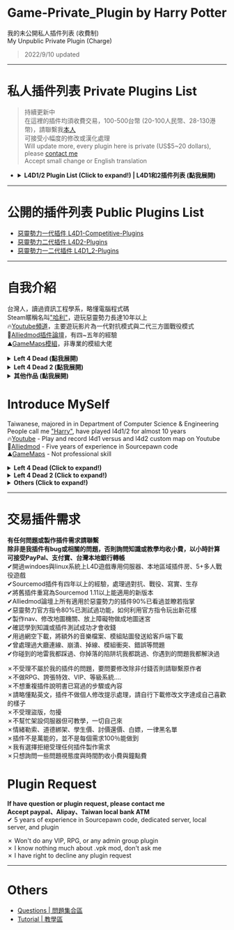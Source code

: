# Game-Private_Plugin by Harry Potter
我的未公開私人插件列表 (收費制)<br/>
My Unpublic Private Plugin (Charge) 
> 2022/9/10 updated

- - - -
# 私人插件列表 Private Plugins List
>持續更新中<br/>
在這裡的插件均須收費交易，100-500台幣 (20-100人民幣、28-130港幣)，請聯繫我[本人](https://steamcommunity.com/profiles/76561198026784913)<br/>
可接受小幅度的修改或漢化處理<br/>
Will update more, every plugin here is private (US$5~20 dollars), please [contact me](https://steamcommunity.com/profiles/76561198026784913)<br/>
Accept small change or English translation<br/>
* <details><summary><b>L4D1/2 Plugin List (Click to expand!) | L4D1和2插件列表 (點我展開) </b></summary>

  * **Server | 伺服器**
    * [server_vpn_hop](/server_vpn_hop): Type Command to show Vpn List
      * 輸入指令顯示 Server/Vpn 列表
    * [l4d_slot_vote](/l4d_slot_vote): Allow players to change server slots by using vote. + Kick non-admin spectators
      * 允許玩家使用命令更改伺服器人數上限 + 踢除非管理員的所有旁觀者
    * [sm_PlayerTime](/sm_PlayerTime): Showing the time played on record in steam profile while player joins the server
      * 當玩家連線進來伺服器之後，顯示玩家的遊戲時數
    * [l4d_vote_block](/l4d_vote_block): Unable to call valve vote depending on gamemode and difficulty.
      * 根據遊戲模式和難度禁止使用Esc->發起投票
    * [l4d2_scripted_hud](/l4d2_scripted_hud): Display text for up to 4 scripted HUD slots on the screen.
      * 在玩家畫面上方四個Hud位置顯示不同的特殊文字

  * **Infected | 特感**
    * [1vSpecials](/1vSpecials): Special infected incaps survivors and die + set each scratch damage + skip getup animation
      * 特感控到倖存者之後造成一定傷害並處死 + 設置每個特感的抓傷 + 略過起身動畫
    * [coopbosses_ifier](/coopbosses_ifier): Sets a tank and witch spawn point on every map in coop mode
      * 在戰役模式下每一張地圖挑選隨機路程生成一隻Tank與一個Witch
    * [spawn_infected_nolimit](/spawn_infected_nolimit): Spawn special infected without the director limits!
      * 輔助插件，不受數量與遊戲限制生成特感
    * [l4d_zcs](/l4d_zcs): Allows infected team players to change their class in ghost mode.
      * 特感玩家可以在靈魂狀態自行切換特感種類
    * [l4d_ssi_teleport_fix](/l4d_ssi_teleport_fix): Teleport AI Infected player (Not Tank) to the teammate who is much nearer to survivors.
      * 傳送比較遠的AI特感到靠近倖存者的特感隊友附近
    * [l4d2_bile_out_nav_negate_createbot](/l4d2_bile_out_nav_negate_createbot): If Vomit jar is thrown at the place which is out of map (NAV), negate bile effect
      * 當膽汁丟到地圖之外或普通殭屍追不到的地方，膽汁效果將會無效

  * **Tank | 坦克**
    * [skip_tank_taunt](/skip_tank_taunt): Skip Tank Victory + Speed up Obstacle animation playback
      * Tank爬行障礙物速度變快 + 略過咆哮勝利動畫
    * [l4d2_tdr](/l4d2_tdr): Displays Damage Information on Tank Death.
      * Tank死亡時顯示對Tank造成傷害統計表
    * [l4d_tank_count](/l4d_tank_count): Show how long is tank alive, how much damage done, and tank incap/death/punch/rock/car statistics
      * Tank死亡時顯示Tank存活多長時間、對倖存者造成的 倒地/死亡/總傷害/拳頭/石頭/車子 統計表

  * **Witch | 女巫**
  <br/>None

  * **Survivor | 人類**
    * [l4d_saferom_prevent_kit](/l4d_saferom_prevent_kit): Block Player from using Kit in Saferoom
      * 在安全區域內禁止人類使用治療包
    * [antisaferoomdooropen](/antisaferoomdooropen): Start Saferoom door anti open + teleport survivor back to safe area when leaving out saferoom until certain time pass
      * 起始安全室的安全門將會鎖住直到時間結束 + 沒有安全門的關卡一旦離開安全區域會傳送回起始安全區域
    * [l4d_gun_blastpushback](/l4d_gun_blastpushback): Doraemon Aircannon
      * 多啦A夢的空氣砲
    * [l4d_survivor_damage_modify](/l4d_survivor_damage_modify): Modify damage done to survivors from Tank, SI, Witch, Common, Fall
      * 傷害比例調整插件，可自行調整 Tank/Witch/特感/小殭屍/跳樓 對人類造成的傷害比
    * [l4d_unstuck](/l4d_unstuck): Allows players to get themselves unstuck from charger glitches and level clips
      * 玩家使用命令解除自身卡住的狀態 (譬如卡死在地形或牆壁)
    * [l4d_wlimits](/l4d_wlimits): Restrict weapons individually or together
      * 限制每個武器可以拿取的數量，超過就不能拿取
    * [l4d2_zoom_level](/l4d2_zoom_level): Everyone can change zoom level for snipers by command.
      * 玩家使用指令調整狙擊鏡的遠近範圍 (可以看得更遠)
    * [L4D2_Stats_Percentage_UP](/L4D2_Stats_Percentage_UP): Simple MVP Statistics after command or in the end of the round
      * 使用指令或回合結束的時候顯示對CI、SI、Tank的擊傷統計表
    * [l4d_blackandwhite](/l4d_blackandwhite): Notify people when player is black and white.
      * 誰是黑白狀態(最後一條生命)

  * **Fun | 娛樂**
    * [l4d_player_spritetrail](/l4d_player_spritetrail): l4d player tail effect (env_spritetrail)
      * 玩家走路，會有尾巴特效 (使用物件: prop_dynamic_override)
    * [l4d_player_tail](/l4d_player_tail): l4d player tail effect (prop_dynamic_override)
      * 玩家走路，會有尾巴特效 (使用物件: prop_dynamic_override)
    * [fortnite_l4d1&2](/fortnite_l4d1): This plugin is for demonstration of some animations from Fortnite in L4D1/2
      * 搞笑動作模組: 表情與舞蹈
    * [simple-bhop](/simple-bhop): Let users Bunny Hop with simplicity
      * 簡單的連跳插件
    * [l4d_rejump](/l4d_rejump): Allows multi-jumping on air.
      * 超級瑪利歐，空中使用月步，多次跳躍
    * [L4D2_Buy_Store](/L4D2_Buy_Store): L4D2 Human and Zombie Shop by HarryPoter
      * 人類與特感的購物商城 (附有特殊商品與資料庫)

  * **Fuck you Griefer | 和平締造者-專治傻B合集**
    * [l4d_rescue_vehicle_leave_timer](https://github.com/fbef0102/L4D1_2-Plugins/tree/master/l4d_rescue_vehicle_leave_timer): When rescue vehicle arrived and a timer will display how many time left for vehicle leaving. If a player is not on rescue vehicle or zone, slay him
      * (公開) 救援來臨之後，未在時間內上救援飛機逃亡的玩家將處死
    * [lockdown_system-l4d2](https://github.com/fbef0102/L4D1_2-Plugins/tree/master/lockdown_system-l4d2): Locks Saferoom Door Until Someone Opens It.
      * (公開) 抵達安全室之後，未在時間內進入終點安全室的玩家將處死
    * [kickthevoter](/kickthevoter): Make It So The Person Calling The Vote Gets Kicked!
      * 使用Esc->發起投票的人將會被反踢出去伺服器
    * [anti-friendly_fire_V2](/anti-friendly_fire_V2): shoot teammate = shoot yourself V2
      * 反傷插件，第二版本
    * [anti-friendly_fire_RPG](/anti-friendly_fire_RPG): shoot teammate = shoot yourself RPG
      * 反傷插件，但是有更多的功能
    * [l4d_together](/l4d_together): A simple anti - runner system , punish the runner by spawn SI behind her.
      * 離隊伍太遠的玩家，特感代替月亮懲罰你
    * [sm_regexfilter](/sm_regexfilter): Filter dirty words via Regular Expressions
      * 禁詞表，任何人打字說出髒話或敏感詞彙，字詞會被屏蔽、禁言並處死玩家

</details>

- - - -
# 公開的插件列表 Public Plugins List
* [惡靈勢力一代插件 L4D1-Competitive-Plugins](https://github.com/fbef0102/L4D1-Competitive-Plugins)
* [惡靈勢力二代插件 L4D2-Plugins](https://github.com/fbef0102/L4D2-Plugins)
* [惡靈勢力一二代插件 L4D1_2-Plugins](https://github.com/fbef0102/L4D1_2-Plugins)

- - - -
# 自我介紹
台灣人，讀過資訊工程學系，略懂電腦程式碼<br/>
Steam暱稱名叫["哈利"](https://steamcommunity.com/profiles/76561198026784913)，遊玩惡靈勢力長達10年以上<br/>
🔥[Youtube頻道](https://www.youtube.com/c/HarryPotterxToy)，主要遊玩影片為一代對抗模式與二代三方圖戰役模式 <br/>
📜[Alliedmod插件論壇](https://forums.alliedmods.net/member.php?u=281812)，有四~五年的經驗<br/>
⛰️[GameMaps模組](https://www.gamemaps.com/profile/194420)，非專業的模組大佬

<details>
  <summary><b>Left 4 Dead (點我展開)</b></summary>

* 惡靈勢力一代[Roto-AZ Mod](https://github.com/fbef0102/Rotoblin-AZMod)的主要開發者
* 2019 夏季中國懷舊杯 - 協辦人
* 2019 夏季中國懷舊杯 - 第二名 - IB隊伍成員
* 2022 懷舊世界盃 - 協辦人
* 2022 懷舊世界盃 - 第三名 - IB隊伍成員
</details>

<details>
  <summary><b>Left 4 Dead 2 (點我展開)</b></summary>

* 惡靈勢力二代[反抗模式 Resistance](https://steamcommunity.com/groups/left4dead2_resistance)的主要開發者
</details>

<details>
  <summary><b>其他作品 (點我展開)</b></summary>

* [一代插件作品列表](https://github.com/fbef0102/L4D1-Competitive-Plugins)
* [二代插件作品列表](https://github.com/fbef0102/L4D2-Plugins)
* [一二代插件作品列表](https://github.com/fbef0102/L4D1_2-Plugins)
* [一代伺服器架設檔案](https://github.com/fbef0102/L4D1-Server4Dead)
* [二代伺服器架設檔案](https://github.com/fbef0102/L4D2-Server4Dead)
* [二代終極地圖](https://github.com/fbef0102/L4D2-Unlimited-Map)
</details>

# Introduce MySelf
Taiwanese, majored in in Department of Computer Science & Engineering<br/>
People call me ["Harry"](https://steamcommunity.com/profiles/76561198026784913), have played l4d1/2 for almost 10 years <br/>
🔥[Youtube](https://www.youtube.com/c/HarryPotterxToy) - Play and record l4d1 versus and l4d2 custom map on Youtube <br/>
📜[Alliedmod](https://forums.alliedmods.net/member.php?u=281812) - Five years of experience in Sourcepawn code <br/>
⛰️[GameMaps](https://www.gamemaps.com/profile/194420) - Not professional skill

<details>
  <summary><b>Left 4 Dead (Click to expand!)</b></summary>

* The owner of the [Rotoblin-AZ Mod](https://github.com/fbef0102/Rotoblin-AZMod) (A Competitive L4D1 Configuration)
* 2019 Nostalgic Summer China Cup - Assistant Director
* 2019 Nostalgic Summer China Cup - 2nd - Team IB
* 2022 Nostalgic Tournament - Assistant Director
* 2022 Nostalgic Tournament - 3rd - Team IB
</details>

<details>
  <summary><b>Left 4 Dead 2 (Click to expand!)</b></summary>

* The owner of the [L4D2 Resistance Mod](https://steamcommunity.com/groups/left4dead2_resistance) (Fun Coop VS Mode)
</details>

<details>
  <summary><b>Others (Click to expand!)</b></summary>

* [L4D1-Competitive-Plugins](https://github.com/fbef0102/L4D1-Competitive-Plugins)
* [L4D2-Plugins](https://github.com/fbef0102/L4D2-Plugins)
* [L4D1_2-Plugins](https://github.com/fbef0102/L4D1_2-Plugins)
* [L4D1-Server4Dead](https://github.com/fbef0102/L4D1-Server4Dead)
* [L4D2-Server4Dead](https://github.com/fbef0102/L4D2-Server4Dead)
* [L4D2-Unlimited-Map](https://github.com/fbef0102/L4D2-Unlimited-Map)
</details>

- - - -
# 交易插件需求
**有任何問題或製作插件需求請聯繫**<br/>
**除非是我插件有bug或相關的問題，否則詢問知識或教學均收小費，以小時計算**<br/>
**可接受PayPal、支付寶、台灣本地銀行轉帳**<br/>
✔開過windoes與linux系統上L4D遊戲專用伺服器、本地區域插件房、5+多人戰役遊戲 <br/>
✔Sourcemod插件有四年以上的經驗，處理過對抗、戰役、寫實、生存<br/>
✔將舊插件重寫為Sourcemod 1.11以上能適用的新版本<br/>
✔Alliedmod論壇上所有適用於惡靈勢力的插件90%已看過並瞭若指掌<br/>
✔惡靈勢力官方指令80%已測試過功能，如何利用官方指令玩出新花樣<br/>
✔製作nav、修改地圖機關、放上障礙物做成地圖迷宮<br/>
✔確認學到知識或插件測試成功才會收錢<br/>
✔用過網空下載，將額外的音樂檔案、模組貼圖發送給客戶端下載<br/>
✔曾處理過大廳連線、崩潰、掉線、模組衝突、錯誤等問題<br/>
✔你碰到的地雷我都踩過、你掉落的陷阱坑我都跳過、你遇到的問題我都解決過<br/>

✗不受理不屬於我的插件的問題，要問要修改除非付錢否則請聯繫原作者<br/>
✗不做RPG、誇張特效、VIP、等級系統....<br/>
✗不想重複插件說明書已寫過的步驟或內容<br/>
✗請略懂點英文，插件不做個人修改提示處理，請自行下載修改文字達成自己喜歡的樣子<br/>
✗不受理盜版，勿擾<br/>
✗不幫忙架設伺服器但可教學，一切自己來<br/>
✗情緒勒索、道德綁架、學生價、討價還價、白嫖，一律黑名單<br/>
✗插件不是萬能的，並不是每個需求100％能做到<br/>
✗我有選擇拒絕受理任何插件製作需求<br/>
✗只想詢問一些問題視態度與時間酌收小費與鐘點費

# Plugin Request
**If have question or plugin request, please contact me**<br/>
**Accept paypal、Alipay、Taiwan local bank ATM**<br/>
✔ 5 years of experience in Sourcepawn code, dedicated server, local server, and plugin<br/>

✗ Won't do any VIP, RPG, or any admin group plugin<br/>
✗ I know nothing much about .vpk mod, don't ask me<br/>
✗ I have right to decline any plugin request 
- - - -
# Others
* [Questions | 問題集合區](/Questions_問題區)
* [Tutorial  | 教學區](/Tutorial_教學區)
